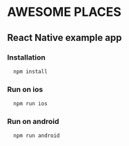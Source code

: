 # AWESOME PLACES

## React Native example app

### Installation

```javascript
  npm install
```

### Run on ios

```javascript
  npm run ios
```

### Run on android

```javascript
  npm run android
```
